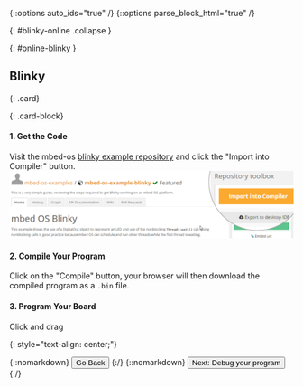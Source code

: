 {::options auto_ids="true" /}
{::options parse_block_html="true" /}

{: #blinky-online .collapse }
<div>

{: #online-blinky }
## Blinky

{: .card}
<div>

{: .card-block}
<div>

#### 1. Get the Code

Visit the mbed-os [blinky example repository](https://developer.mbed.org/teams/mbed-os-examples/code/mbed-os-example-blinky/) and click the "Import into Compiler" button.
![import](img/import-compiler.png) 

#### 2. Compile Your Program

Click on the "Compile" button, your browser will then download the compiled program as a `.bin` file.

#### 3. Program Your Board

Click and drag
  
</div>
</div>
<p></p>

{: style="text-align: center;"}
<div>
  {::nomarkdown}
    <button class="btn btn-outline-primary" type="button" 
      data-toggle="collapse" data-parent="#develop" data-target="#online-compile" 
      aria-controls="online-compile">Go Back</button>
  {:/}
  {::nomarkdown}
    <button class="btn btn-outline-primary" type="button" 
      data-toggle="collapse" data-parent="#debug" data-target="#debugging-online" 
      aria-controls="debugging-online">Next: Debug your program</button>
  {:/}
</div> 

<!-- {% include debugging-online.md %}-->

</div>